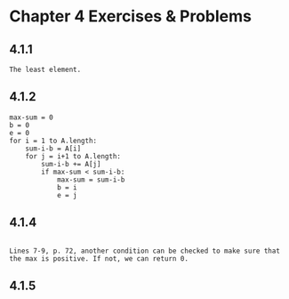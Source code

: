 # Chapter 4 Exercises & Problems

## 4.1.1
```
The least element.
```

## 4.1.2
```
max-sum = 0
b = 0
e = 0
for i = 1 to A.length:
    sum-i-b = A[i]
    for j = i+1 to A.length:
        sum-i-b += A[j] 
        if max-sum < sum-i-b:
            max-sum = sum-i-b
            b = i 
            e = j     
```

## 4.1.4

```

Lines 7-9, p. 72, another condition can be checked to make sure that the max is positive. If not, we can return 0. 

```

## 4.1.5
